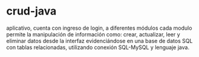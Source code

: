 # crud-java
aplicativo, cuenta con ingreso de login, a diferentes módulos cada modulo permite la manipulación de información como: crear, actualizar, leer y eliminar datos desde la interfaz evidenciándose en una base de datos SQL con tablas relacionadas, utilizando conexión SQL-MySQL y lenguaje java.
